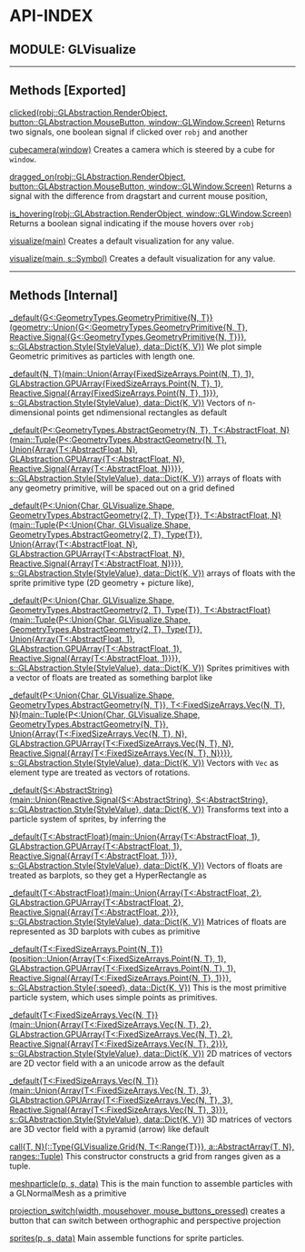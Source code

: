 # API-INDEX


## MODULE: GLVisualize

---

## Methods [Exported]

[clicked(robj::GLAbstraction.RenderObject,  button::GLAbstraction.MouseButton,  window::GLWindow.Screen)](GLVisualize.md#method__clicked.1)  Returns two signals, one boolean signal if clicked over `robj` and another

[cubecamera(window)](GLVisualize.md#method__cubecamera.1)  Creates a camera which is steered by a cube for `window`.

[dragged_on(robj::GLAbstraction.RenderObject,  button::GLAbstraction.MouseButton,  window::GLWindow.Screen)](GLVisualize.md#method__dragged_on.1)  Returns a signal with the difference from dragstart and current mouse position,

[is_hovering(robj::GLAbstraction.RenderObject,  window::GLWindow.Screen)](GLVisualize.md#method__is_hovering.1)  Returns a boolean signal indicating if the mouse hovers over `robj`

[visualize(main)](GLVisualize.md#method__visualize.1)  Creates a default visualization for any value.

[visualize(main,  s::Symbol)](GLVisualize.md#method__visualize.2)  Creates a default visualization for any value.

---

## Methods [Internal]

[_default{G<:GeometryTypes.GeometryPrimitive{N, T}}(geometry::Union{G<:GeometryTypes.GeometryPrimitive{N, T}, Reactive.Signal{G<:GeometryTypes.GeometryPrimitive{N, T}}},  s::GLAbstraction.Style{StyleValue},  data::Dict{K, V})](GLVisualize.md#method___default.1)  We plot simple Geometric primitives as particles with length one.

[_default{N, T}(main::Union{Array{FixedSizeArrays.Point{N, T}, 1}, GLAbstraction.GPUArray{FixedSizeArrays.Point{N, T}, 1}, Reactive.Signal{Array{FixedSizeArrays.Point{N, T}, 1}}},  s::GLAbstraction.Style{StyleValue},  data::Dict{K, V})](GLVisualize.md#method___default.2)  Vectors of n-dimensional points get ndimensional rectangles as default

[_default{P<:GeometryTypes.AbstractGeometry{N, T}, T<:AbstractFloat, N}(main::Tuple{P<:GeometryTypes.AbstractGeometry{N, T}, Union{Array{T<:AbstractFloat, N}, GLAbstraction.GPUArray{T<:AbstractFloat, N}, Reactive.Signal{Array{T<:AbstractFloat, N}}}},  s::GLAbstraction.Style{StyleValue},  data::Dict{K, V})](GLVisualize.md#method___default.3)  arrays of floats with any geometry primitive, will be spaced out on a grid defined

[_default{P<:Union{Char, GLVisualize.Shape, GeometryTypes.AbstractGeometry{2, T}, Type{T}}, T<:AbstractFloat, N}(main::Tuple{P<:Union{Char, GLVisualize.Shape, GeometryTypes.AbstractGeometry{2, T}, Type{T}}, Union{Array{T<:AbstractFloat, N}, GLAbstraction.GPUArray{T<:AbstractFloat, N}, Reactive.Signal{Array{T<:AbstractFloat, N}}}},  s::GLAbstraction.Style{StyleValue},  data::Dict{K, V})](GLVisualize.md#method___default.4)  arrays of floats with the sprite primitive type (2D geometry + picture like),

[_default{P<:Union{Char, GLVisualize.Shape, GeometryTypes.AbstractGeometry{2, T}, Type{T}}, T<:AbstractFloat}(main::Tuple{P<:Union{Char, GLVisualize.Shape, GeometryTypes.AbstractGeometry{2, T}, Type{T}}, Union{Array{T<:AbstractFloat, 1}, GLAbstraction.GPUArray{T<:AbstractFloat, 1}, Reactive.Signal{Array{T<:AbstractFloat, 1}}}},  s::GLAbstraction.Style{StyleValue},  data::Dict{K, V})](GLVisualize.md#method___default.5)  Sprites primitives with a vector of floats are treated as something barplot like

[_default{P<:Union{Char, GLVisualize.Shape, GeometryTypes.AbstractGeometry{N, T}}, T<:FixedSizeArrays.Vec{N, T}, N}(main::Tuple{P<:Union{Char, GLVisualize.Shape, GeometryTypes.AbstractGeometry{N, T}}, Union{Array{T<:FixedSizeArrays.Vec{N, T}, N}, GLAbstraction.GPUArray{T<:FixedSizeArrays.Vec{N, T}, N}, Reactive.Signal{Array{T<:FixedSizeArrays.Vec{N, T}, N}}}},  s::GLAbstraction.Style{StyleValue},  data::Dict{K, V})](GLVisualize.md#method___default.6)  Vectors with `Vec` as element type are treated as vectors of rotations.

[_default{S<:AbstractString}(main::Union{Reactive.Signal{S<:AbstractString}, S<:AbstractString},  s::GLAbstraction.Style{StyleValue},  data::Dict{K, V})](GLVisualize.md#method___default.7)  Transforms text into a particle system of sprites, by inferring the

[_default{T<:AbstractFloat}(main::Union{Array{T<:AbstractFloat, 1}, GLAbstraction.GPUArray{T<:AbstractFloat, 1}, Reactive.Signal{Array{T<:AbstractFloat, 1}}},  s::GLAbstraction.Style{StyleValue},  data::Dict{K, V})](GLVisualize.md#method___default.8)  Vectors of floats are treated as barplots, so they get a HyperRectangle as

[_default{T<:AbstractFloat}(main::Union{Array{T<:AbstractFloat, 2}, GLAbstraction.GPUArray{T<:AbstractFloat, 2}, Reactive.Signal{Array{T<:AbstractFloat, 2}}},  s::GLAbstraction.Style{StyleValue},  data::Dict{K, V})](GLVisualize.md#method___default.9)  Matrices of floats are represented as 3D barplots with cubes as primitive

[_default{T<:FixedSizeArrays.Point{N, T}}(position::Union{Array{T<:FixedSizeArrays.Point{N, T}, 1}, GLAbstraction.GPUArray{T<:FixedSizeArrays.Point{N, T}, 1}, Reactive.Signal{Array{T<:FixedSizeArrays.Point{N, T}, 1}}},  s::GLAbstraction.Style{:speed},  data::Dict{K, V})](GLVisualize.md#method___default.10)  This is the most primitive particle system, which uses simple points as primitives.

[_default{T<:FixedSizeArrays.Vec{N, T}}(main::Union{Array{T<:FixedSizeArrays.Vec{N, T}, 2}, GLAbstraction.GPUArray{T<:FixedSizeArrays.Vec{N, T}, 2}, Reactive.Signal{Array{T<:FixedSizeArrays.Vec{N, T}, 2}}},  s::GLAbstraction.Style{StyleValue},  data::Dict{K, V})](GLVisualize.md#method___default.11)  2D matrices of vectors are 2D vector field with a an unicode arrow as the default

[_default{T<:FixedSizeArrays.Vec{N, T}}(main::Union{Array{T<:FixedSizeArrays.Vec{N, T}, 3}, GLAbstraction.GPUArray{T<:FixedSizeArrays.Vec{N, T}, 3}, Reactive.Signal{Array{T<:FixedSizeArrays.Vec{N, T}, 3}}},  s::GLAbstraction.Style{StyleValue},  data::Dict{K, V})](GLVisualize.md#method___default.12)  3D matrices of vectors are 3D vector field with a pyramid (arrow) like default

[call{T, N}(::Type{GLVisualize.Grid{N, T<:Range{T}}},  a::AbstractArray{T, N},  ranges::Tuple)](GLVisualize.md#method__call.1)  This constructor constructs a grid from ranges given as a tuple.

[meshparticle(p,  s,  data)](GLVisualize.md#method__meshparticle.1)  This is the main function to assemble particles with a GLNormalMesh as a primitive

[projection_switch(width,  mousehover,  mouse_buttons_pressed)](GLVisualize.md#method__projection_switch.1)  creates a button that can switch between orthographic and perspective projection

[sprites(p,  s,  data)](GLVisualize.md#method__sprites.1)  Main assemble functions for sprite particles.

